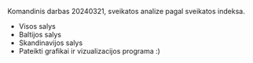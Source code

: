 Komandinis darbas 20240321, sveikatos analize pagal sveikatos indeksa.
- Visos salys
- Baltijos salys
- Skandinavijos salys
- Pateikti grafikai ir vizualizacijos programa :)
